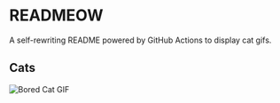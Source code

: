 # READMEOW

A self-rewriting README powered by GitHub Actions to display cat gifs.

## Cats

![Bored Cat GIF](https://media4.giphy.com/media/v1.Y2lkPTlhY2QwMmRhZWMxdGRlcGNqNmp5MWRscGdtNHd0bDNxNHF5aHFjYjc2YWVyajg0YyZlcD12MV9naWZzX3NlYXJjaCZjdD1n/mlvseq9yvZhba/200.gif)
